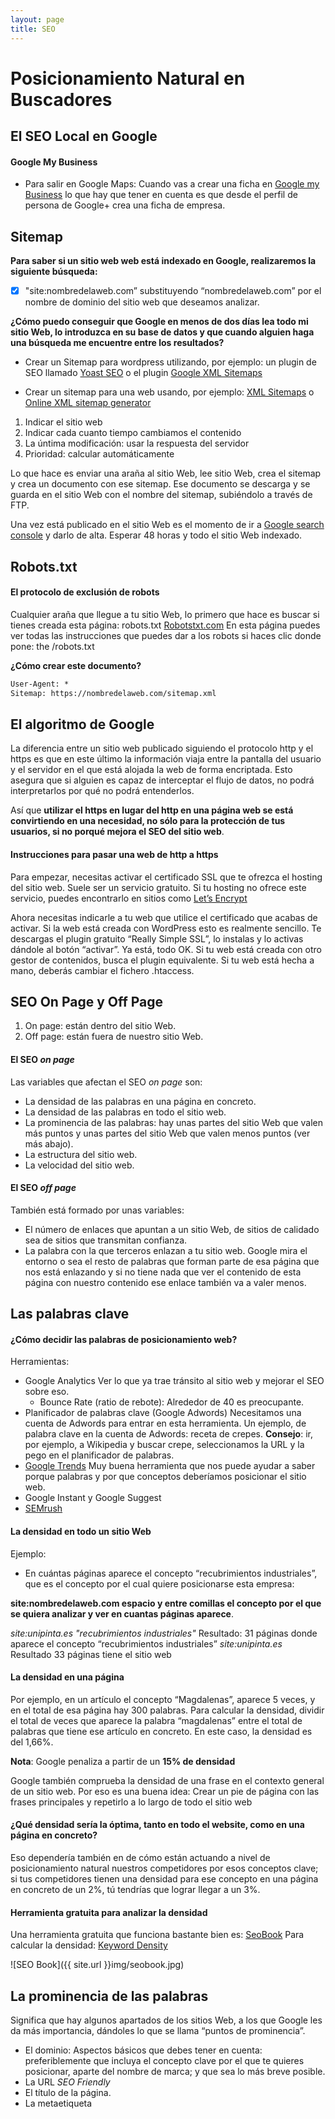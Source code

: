 ```yaml
---
layout: page
title: SEO
---
```


# Posicionamiento Natural en Buscadores

## El SEO Local en Google
#### Google My Business
- Para salir en Google Maps:
Cuando vas a crear una ficha en [Google my Business](https://www.google.com/business/) lo que hay que tener en cuenta es que desde el perfil de persona de Google+ crea una ficha de empresa.

## Sitemap

**Para saber si un sitio web web está indexado en Google, realizaremos la siguiente búsqueda:**
- [x] "site:nombredelaweb.com” substituyendo “nombredelaweb.com” por el nombre de dominio del sitio web que deseamos analizar.

**¿Cómo puedo conseguir que Google en menos de dos días lea todo mi sitio Web, lo introduzca en su base de datos y que cuando alguien haga una búsqueda me encuentre entre los resultados?**

- Crear un Sitemap para wordpress utilizando, por ejemplo: un plugin de SEO llamado [Yoast SEO](https://wordpress.org/plugins/wordpress-seo/) o el plugin [Google XML Sitemaps](https://wordpress.org/plugins/google-sitemap-generator/)

- Crear un sitemap para una web usando, por ejemplo: [XML Sitemaps](https://www.xml-sitemaps.com/) o [Online XML sitemap generator](https://xmlsitemapgenerator.org/sitemap-generator.aspx)

1. Indicar el sitio web 
2. Indicar cada cuanto tiempo cambiamos el contenido
3. La úntima modificación: usar la respuesta del servidor
4. Prioridad: calcular automáticamente

Lo que hace es enviar una araña al sitio Web, lee sitio Web, crea el sitemap y crea un documento con ese sitemap. Ese documento se descarga y se guarda en el sitio Web con el nombre del sitemap, subiéndolo a través de FTP.

Una vez está publicado en el sitio Web es el momento de ir a [Google search console](https://www.google.com/webmasters/tools) y darlo de alta. Esperar 48 horas y todo el sitio Web indexado.


## Robots.txt
#### El protocolo de exclusión de robots

Cualquier araña que llegue a tu sitio Web, lo primero que hace es buscar si tienes creada esta página: robots.txt
[Robotstxt.com](http://www.robotstxt.org/) En esta página puedes ver todas las instrucciones que puedes dar a los robots si haces clic donde pone: the /robots.txt

**¿Cómo crear este documento?**
```html
User-Agent: *
Sitemap: https://nombredelaweb.com/sitemap.xml
```
## El algoritmo de Google

La diferencia entre un sitio web publicado siguiendo el protocolo http y el https es que en este último la información viaja entre la pantalla del usuario y el servidor en el que está alojada la web de forma encriptada. Esto asegura que si alguien es capaz de interceptar el flujo de datos, no podrá interpretarlos por qué no podrá entenderlos.

Así que **utilizar el https en lugar del http en una página web se está convirtiendo en una necesidad, no sólo para la protección de tus usuarios, si no porqué mejora el SEO del sitio web**.

#### Instrucciones para pasar una web de http a https

Para empezar, necesitas activar el certificado SSL que te ofrezca el hosting del sitio web. 
Suele ser un servicio gratuito. Si tu hosting no ofrece este servicio, puedes encontrarlo en sitios como [Let’s Encrypt](https://letsencrypt.org/)

Ahora necesitas indicarle a tu web que utilice el certificado que acabas de activar. Si la web está creada con WordPress esto es realmente sencillo. Te descargas el plugin gratuito “Really Simple SSL”, lo instalas y lo activas dándole al botón “activar”. Ya está, todo OK. Si tu web está creada con otro gestor de contenidos, busca el plugin equivalente. Si tu web está hecha a mano, deberás cambiar el fichero .htaccess.

## SEO On Page y Off Page

1. On page: están dentro del sitio Web. 
2. Off page: están fuera de nuestro sitio Web.

#### El SEO *on page*
Las variables que afectan el SEO *on page* son:
- La densidad de las palabras en una página en concreto.
- La densidad de las palabras en todo el sitio web.
- La prominencia de las palabras: hay unas partes del sitio Web que valen más puntos y unas partes del 
sitio Web que valen menos puntos (ver más abajo).
- La estructura del sitio web.
- La velocidad del sitio web.

#### El SEO *off page*
También está formado por unas variables:
- El número de enlaces que apuntan a un sitio Web, de sitios de calidado sea de sitios que transmitan confianza.
- La palabra con la que terceros enlazan a tu sitio web. Google mira el entorno o sea el resto de palabras que forman parte de esa página que nos está enlazando y si no tiene nada que ver el contenido de esta página con nuestro contenido ese enlace también va a valer menos.

## Las palabras clave 
#### ¿Cómo decidir las palabras de posicionamiento web?
Herramientas:
- Google Analytics
  Ver lo que ya trae tránsito al sitio web y mejorar el SEO sobre eso.   
  - Bounce Rate (ratio de rebote): Alrededor de 40 es preocupante.
- Planificador de palabras clave (Google Adwords)
  Necesitamos una cuenta de Adwords para entrar en esta herramienta.
  Un ejemplo, de palabra clave en la cuenta de Adwords: receta de crepes. 
  **Consejo**: ir, por ejemplo, a Wikipedia y buscar crepe, seleccionamos la URL y la pego en el planificador de palabras.
- [Google Trends](https://trends.google.es/trends/)
  Muy buena herramienta que nos puede ayudar a saber porque palabras y por que conceptos deberíamos posicionar el sitio web.
- Google Instant y Google Suggest
- [SEMrush](https://www.semrush.com/)

#### La densidad en todo un sitio Web
Ejemplo:
- En cuántas páginas aparece el concepto “recubrimientos industriales”, que es el concepto por el cual quiere posicionarse esta empresa:

**site:nombredelaweb.com espacio y entre comillas el concepto por el que se quiera analizar y ver en cuantas páginas aparece**.

*site:unipinta.es "recubrimientos industriales"*
Resultado: 31 páginas donde aparece el concepto “recubrimientos industriales”
*site:unipinta.es*
Resultado 33 páginas tiene el sitio web

#### La densidad en una página
Por ejemplo, en un artículo el concepto “Magdalenas”, aparece 5 veces, y en el total de esa página hay 300 palabras.
Para calcular la densidad, dividir el total de veces que aparece la palabra “magdalenas” entre el total de palabras que tiene ese artículo en concreto. En este caso, la densidad es del 1,66%. 

**Nota**: Google penaliza a partir de un **15% de densidad**

Google también comprueba la densidad de una frase en el contexto general de un sitio web. Por eso es una buena idea: Crear un pie de página con las frases principales y repetirlo a lo largo de todo el sitio web

#### ¿Qué densidad sería la óptima, tanto en todo el website, como en una página en concreto? 
Eso dependería también en de cómo están actuando a nivel de posicionamiento natural nuestros competidores por esos conceptos clave; si tus competidores tienen una densidad para ese concepto en una página en concreto de un 2%, tú tendrías que lograr llegar a un 3%.

#### Herramienta gratuita para analizar la densidad
Una herramienta gratuita que funciona bastante bien es: [SeoBook](http://www.seobook.com/)
Para calcular la densidad: [Keyword Density](http://tools.seobook.com/general/keyword-density/)

![SEO Book]({{ site.url }}img/seobook.jpg)

## La prominencia de las palabras
Significa que hay algunos apartados de los sitios Web, a los que Google les da más importancia, dándoles lo que se llama “puntos de prominencia”. 

- El dominio:
Aspectos básicos que debes tener en cuenta: preferiblemente que incluya el concepto clave por el que te quieres posicionar, aparte del nombre de marca; y que sea lo más breve posible. 
- La URL *SEO Friendly*
- El título de la página.
- La metaetiqueta <title>
- Las cabeceras o títulos: los headings (H1, H2, H3...):
  El texto que se vaya a utilizar en esos headings, da información importante a Google sobre el contenido que se encuentra en esa página. 
  **Nota**: Se recomienda que todo lo que se ponga como subtítulo dentro del texto, sea a partir de un H2.
- Los  anchor  text, o textos de anclaje enlaces, que son los textos que enlazan hacia otra página:
  Hay que tener en cuenta que tienen que ser descriptivos: [“cursos en marketing digital"](https://www.google.com/search?q=cursos+en+marketing+digital&ie=utf-8&oe=utf-8&client=firefox-b), no ponerlo como: ["clic aquí"](https://es.wikipedia.org/wiki/Wikipedia:No_uses_clic_aqu%C3%AD)
- Breadcrums:
  ¿Por qué ayuda también en el SEO si lo tienes activado en tu sitio Web? Porque son Anchor text, y si haces clic, te lleva a un enlace interno del site.
- Las palabras en negrita.
- Las listas.
- También los textos alternativos: la etiqueta ALT
```html
<img src="image.jpg" alt="Alternate text to describe the image.">
```

#### ¿Cómo sacar el máximo provecho de un pie de página?
El footer es un buen sitio para poner los conceptos por los que te quieres posicionar, porque el footer normalmente se repite en todas las páginas de un sitio Web.

## Creación de buen contenido

[Google lo dice claro](https://support.google.com/webmasters/answer/40349?hl=es)

> Ofrece contenido de alta calidad en tus páginas, sobre todo en la página principal. **Esto es lo más importante.**

#### ¿Qué tipo de contenido consigue que la gente lo comparta?
- Listas de herramientas que pueden ser útiles para tus usuarios.
- Los artículos sobre tendencias o sobre innovación en tu sector.
- Las estadísticas sobre ventas y sobre usos de algún producto.
- Publicación de puntos de vista opuestos.
- Las infografías.
- También son excelentes los vídeos de gatos 😹

#### ¿Cómo crear ese contenido?
![Customer Journey]({{ site.url }}img/customer-journey.png)

## Haz tu sitio para móviles
Utilizando un diseño web adaptable (RWD) puedes publicar para ordenadores y para móviles desde la misma URL. **Google recomienda utilizar la configuración de diseño web adaptable**.

## La velocidad del sitio 
Para mejorar la velocidad de un sitio web puedes contratar los servicios de un proveedor de CDN (*Content Delivery Network*), como [CloudFlare](https://www.cloudflare.com/es/cdn/)

### Herramientas para medir la velocidad
- [PageSpeed Insights](https://developers.google.com/speed/pagespeed/insights/)
- [WebPageTest](https://www.webpagetest.org/)
- [GTmetrix](https://gtmetrix.com/)
- [Pingdom Website Speed Test](https://tools.pingdom.com/)

A  partir de 3 segundos empieza afectar la penalización de Google por sitio Web lento. 

### Optimizar imágenes
- Comprimir imágenes es una buena manera de reducir la velocidad de carga del sitio web. Las imágenes deben pesar desde 50 KB hasta unos 100 KB aproximadamente.
- Resolución óptima 72ppp para que se visualice correctamente a través de Web. Para reducir la resolución se pueden utilizar 
un programa gratuito como [Gimp](https://www.gimp.org/).
- Para una imagen muy grande sería máximo unos 1.400 píxeles de ancho.
- El texto alternativo "alt" de la etiqueta <img> puede ser el mismo que el nombre de la imagen, se utiliza para la accesibilidad web.
- El nombre de los archivos debe ser representativo de lo que muestra la imagen, por ejemplo: "robot-dog.jpg"

![Robot Dog]({{ site.url }}img/robot-dog.jpg)

#### Herramientas para optimizar las imágenes
- [TinyPNG](https://tinypng.com/)
- [Optimizilla](http://optimizilla.com/es/)
- Para Windows/Complemento: [RIOT](http://luci.criosweb.ro/riot/) Un programa gratuito diseñado para optimizar de manera eficiente las imágenes para la Web.
- Para WordPress: [Smush Image Compression and Optimization](https://wordpress.org/plugins/wp-smushit/)


### Gzip
Aplicando la compresión gzip consigues reducir el tamaño de ciertos tipos de archivos antes de ser enviados al navegador, reduciendo considerablemente los tiempos de carga de tu sitio.
[Habilitar compresión gzip](https://varvy.com/pagespeed/enable-compression.html)

### Almacenamiento en caché del navegador
Cuando un navegador web muestra tu página web, tiene que cargar varias cosas como el logotipo, archivo CSS y otros recursos. Lo que hace el caché del navegador es "recordar" los recursos que el navegador ya ha cargado.
[Aprovecha el almacenamiento en caché del navegador](https://varvy.com/pagespeed/leverage-browser-caching.html)

## Link Building
- Foros:
  Crear links en un foro relacionado con la temática de tu web.
- Redes sociales: 
  Google+, Pinterest
- Blog
  
- Si deseas que Google no tenga en cuenta un enlace que te está perjudicando, en Google Search Console existe un servicio que permite solicitar que un enlace no sea tenido en cuenta. En este enlace encontrarás dónde indicar a Google que no tenga en cuenta un enlace.

### Herramientas
[Majestic](https://majestic.com/)
- Es una herramienta que te servirá para poder asignar un valor numérico a la importancia de tu sitio Web.
- En un sitio web, debes conseguir como mínimo un “Trust flow” de 25.
- Información sobre los enlaces sí son follow o no follow los que ha detectado que apuntan a ese sitio Web.
- Las palabras de anclaje que utilizan las webs de terceros para linkear al sitio Web, cosa que ya sabemos que afecta al posicionamiento en buscadores
- También, aporta información de la gente que está linkeando al sitio Web, cuáles son los más importantes.

[Nofollow](http://www.igorware.com/extensions/nofollow-simple)
- Extensión para Chrome o Firefox que permite detectar en qué sitios web no está funcionando el link building, porque tiene incluido en la programación un no follow que impide a las arañas seguir el enlace.
- Al usar esta extensión, se ve un cuadrado de puntitos rojos que sale alrededor de los links del sitio web que estas visitando, esto quiere decir que a essos enlaces no los siguen las arañas.

[Alexa, ranking](https://www.alexa.com/topsites)

[Alexa, posición de un sitio web](https://www.alexa.com/siteinfo)

La ventaja de esta herramienta es saber qué le está trayendo tránsito a otros sitios web relacionados con la temática de tu sitio.
- Por ejemplo, la Web de la UVIC: uvic.cat
  - También dice las palabras clave que traen tránsito al sitio Web de la universidad de Vic.

[Ranks.nl](https://www.ranks.nl/)
- Web holandesa muy útil, dice cómo tienes el SEO, cómo puedes mejorar, qué errores tienes, cómo puedes corregirlo... Es absolutamente excelente la información que ofrece.

[Google Search Console](https://www.google.com/webmasters/)
- Conectar Google Analytics con Google Webmasters (Search Console)

## SEO y Buscadores de Teléfonos Móviles

### Optimización para móviles
**Google penaliza** aquellos sitios Web que no estaban optimizados para móvil. 
[¿Tu página web está optimizada para móviles?](https://search.google.com/test/mobile-friendly?hl=ES)

### Ventanas emergentes
**Google penaliza** las websites que no permiten al usuario ver el contenido indexado en el momento en el que se entra en el sitio (no hay penalización si la pop-up aparece un rato después de estar navegando). Esta penalización afecta a los sitios webs que por ejemplo, muestran una ventana emergente invitando a la suscripción de su boletín justo al entrar en el sitio web, impidiendo que el usuario pueda ver el contenido si no cierra la ventana. 
Las ventanas emergentes que muestran el aviso del uso de cookies no penalizan.

## SEO internacional

- Lo ideal sería una web con dominio propio del país objetivo (para España ".es") que esté alojada en un hosting del mismo país.
- Si se tiene un dominio .com, para definir el idioma español con la etiqueta <html> atributo lang="es". 
- Para el resto de páginas en otros idiomas, usar los atributos rel="alternate" hreflang="x" para mostrar la [URL de idioma o de región](https://support.google.com/webmasters/answer/189077?hl=es) correcta en los resultados de búsqueda:

```html
<link rel="alternate" type="text/html" hreflang="en-gb" href="https://www.booking.com/en-gb" title="English (UK)"/>
<link rel="alternate" type="text/html" hreflang="en-us" href="https://www.booking.com/" title="English (US)"/>
<link rel="alternate" type="text/html" hreflang="de" href="https://www.booking.com/de" title="Deutsch"/>
<link rel="alternate" type="text/html" hreflang="nl" href="https://www.booking.com/nl" title="Nederlands"/>
<link rel="alternate" type="text/html" hreflang="fr" href="https://www.booking.com/fr" title="Français"/>
<link rel="alternate" type="text/html" hreflang="es" href="https://www.booking.com/es" title="Español"/>
```

## Monitorea rankings web de Google

**[Free Monitor for Google](http://cleverstat.com/es/google-monitor-query.htm)**
Monitorea su ranking en Google para cada una de sus keywords objetivo y muestra también la cantidad de competidores en Google.

![Free Monitor for Google]({{ site.url }}img/google-free-monitor.jpg)


## ¿Duplicidad de contenidos?

- Con la herramienta [SEO review tools](https://www.seoreviewtools.com/duplicate-content-checker/) se puede analizar una página web para verificar si existe contenido duplicado.


[![Kitten vs mirror for the first time](https://i.imgur.com/U2dOH06.png)](https://www.youtube.com/watch?v=SlxdAJmeLcQ)


__________


<a rel="license" href="http://creativecommons.org/licenses/by-nc-sa/4.0/"><img alt="Licencia de Creative Commons" style="border-width:0" src="https://i.creativecommons.org/l/by-nc-sa/4.0/88x31.png"></a>


Recursos: 
- [SEO: posicionamiento natural en buscadores (3.ª edición)](https://miriadax.net/web/seo-posicionamiento-natural-en-buscadores-3-edicion-/inicio) 
- ["A Practical Guide to Search Engine Optimization (SEO) with Google"](https://www.taniarascia.com/a-practical-guide-to-search-engine-optimization-seo-with-google/)

